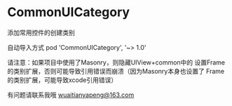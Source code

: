 # CommonUICategory
添加常用控件的创建类别  

自动导入方式 pod 'CommonUICategory', '~> 1.0'  

请注意：如果项目中使用了Masonry，则隐藏UIView+common中的  设置Frame  的类别扩展，否则可能导致引用错误而崩溃（因为Masonry本身也设置了 Frame  的类别扩展，可能导致xcode引用错误）  

有问题请联系我哦 wuaitianyapeng@163.com
